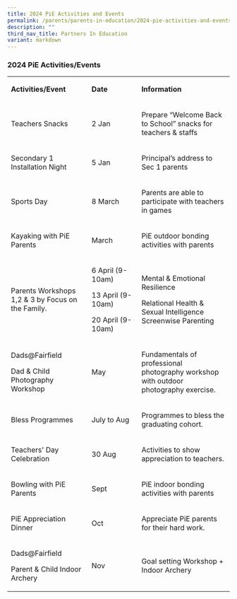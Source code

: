 ```yaml
---
title: 2024 PiE Activities and Events
permalink: /parents/parents-in-education/2024-pie-activities-and-events/
description: ""
third_nav_title: Partners In Education
variant: markdown
---
```

<h3>2024 PiE&nbsp;Activities/Events</h3>

<table>
<tbody>
<tr>
<td width="208">
<p><strong>Activities/Event</strong></p>
</td>
<td width="142">
<p><strong>Date</strong></p>
</td>
<td width="274">
<p><strong>Information</strong></p>
</td>
</tr>
<tr>
<td width="208">
<p>Teachers Snacks</p>
</td>
<td width="142">
<p>2 Jan</p>
</td>
<td width="274">
<p>Prepare “Welcome Back to School” snacks for teachers &amp; staffs</p>
</td>
</tr>
<tr>
<td width="208">
<p>Secondary 1 Installation Night</p>
</td>
<td width="142">
<p>5 Jan</p>
</td>
<td width="274">
<p>Principal’s address to Sec 1 parents</p>
</td>
</tr>
<tr>
<td width="208">
<p>Sports Day</p>
</td>
<td width="142">
<p>8 March</p>
</td>
<td width="274">
<p>Parents are able to participate with teachers in games</p>
</td>
</tr>
<tr>
<td width="208">
<p>Kayaking with PiE Parents</p>
</td>
<td width="142">
<p>March</p>
</td>
<td width="274">
<p>PiE outdoor bonding activities with parents</p>
</td>
</tr>
<tr>
<td width="208">
<p>Parents Workshops 1,2 &amp; 3 by Focus on the Family.</p>
</td>
<td width="142">
<p>6 April (9-10am)</p>
<p>13 April (9-10am)</p>
<p>20 April (9-10am)</p>
</td>
<td width="274">
<p>Mental &amp; Emotional Resilience</p>
<p>Relational Health &amp; Sexual Intelligence Screenwise Parenting</p>
</td>
</tr>
<tr>
<td width="208">
<p>Dads@Fairfield</p>
<p>Dad &amp; Child Photography Workshop</p>
</td>
<td width="142">
<p>May</p>
</td>
<td width="274">
<p>Fundamentals of professional photography workshop with outdoor photography exercise.</p>
</td>
</tr>
<tr>
<td width="208">
<p>Bless Programmes</p>
</td>
<td width="142">
<p>July to Aug</p>
</td>
<td width="274">
<p>Programmes to bless the graduating cohort.</p>
</td>
</tr>
<tr>
<td width="208">
<p>Teachers' Day Celebration</p>
</td>
<td width="142">
<p>30 Aug</p>
</td>
<td width="274">
<p>Activities to show appreciation to teachers.</p>
</td>
</tr>
<tr>
<td width="208">
<p>Bowling with PiE Parents</p>
</td>
<td width="142">
<p>Sept</p>
</td>
<td width="274">
<p>PiE indoor bonding activities with parents</p>
</td>
</tr>
<tr>
<td width="208">
<p>PiE Appreciation Dinner</p>
</td>
<td width="142">
<p>Oct</p>
</td>
<td width="274">
<p>Appreciate PiE parents for their hard work.</p>
</td>
</tr>
<tr>
<td width="208">
<p>Dads@Fairfield</p>
<p>Parent &amp; Child Indoor Archery</p>
</td>
<td width="142">
<p>Nov</p>
</td>
<td width="274">
<p>Goal setting Workshop + Indoor Archery</p>
</td>
</tr>
</tbody>
</table>


